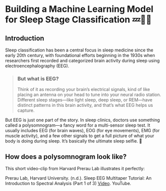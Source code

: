 # Building a Machine Learning Model for Sleep Stage Classification 💤🤖🛌

## Introduction
Sleep classification has been a central focus in sleep medicine since the early 20th century, with foundational efforts beginning in the 1930s when researchers first recorded and categorized brain activity during sleep using electroencephalography (EEG).

> ### But what is EEG?
> Think of it as recording your brain’s electrical signals, kind of like placing an antenna on your head to tune into your neural radio station. Different sleep stages—like light sleep, deep sleep, or REM—have distinct patterns in this brain activity, and that’s what EEG helps us capture.

But EEG is just one part of the story. In sleep clinics, doctors use something called a polysomnogram—a fancy word for a multi-sensor sleep test. It usually includes EEG (for brain waves), EOG (for eye movements), EMG (for muscle activity), and a few other signals to get a full picture of what your body is doing during sleep. It’s basically the ultimate sleep selfie. 🤳

## How does a polysomnogram look like? 
This short video-clip from Harvard Prerau Lab illustrates it perfectly:





Prerau Lab, Harvard University. (n.d.). Sleep EEG Multitaper Tutorial: An Introduction to Spectral Analysis (Part 1 of 3) [Video](https://www.youtube.com/watch?v=OVsZJLtzNsw). YouTube.
